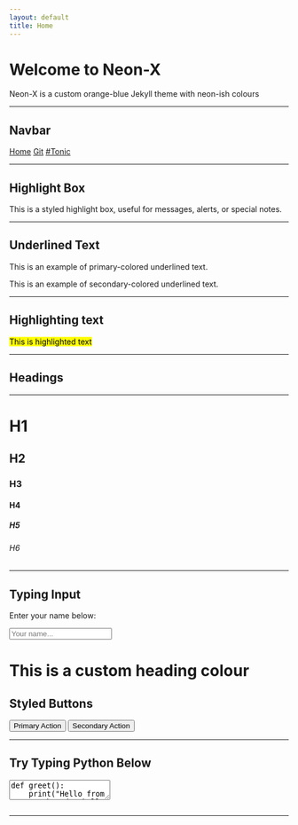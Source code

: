```yaml
---
layout: default
title: Home
---
```




# Welcome to Neon-X

Neon-X is a custom orange-blue Jekyll theme with neon-ish colours

---

## Navbar

<div class="floating-navbar">
  <a href="https://v659.github.io/jekyll_theme-new-v659/">Home</a>
  <a href="https://github.com/v659/jekyll_theme-new-v659">Git</a>
  <a href="https://tonic.hackclub.com/">#Tonic</a>
</div>

---

## Highlight Box

<div class="highlight-box">
   This is a styled highlight box, useful for messages, alerts, or special notes.
</div>

---

## Underlined Text

<p class="underline-primary">This is an example of primary-colored underlined text.</p>
<p class="underline-secondary">This is an example of secondary-colored underlined text.</p>

---
## Highlighting text

<mark>This is highlighted text</mark>

---
## Headings

---

<h1>H1</h1>
<h2>H2</h2>
<h3>H3</h3>
<h4>H4</h4>
<h5>H5</h5>
<h6>H6</h6>

---

##  Typing Input

<div class="card">
  <p>Enter your name below:</p>
  <input type="text" class="typing-box" placeholder="Your name..." />
</div>

# This is a custom heading colour

<div class="card">
  <h2>Styled Buttons</h2>
  <button class="btn-primary">Primary Action</button>
  <button class="btn-secondary">Secondary Action</button>
</div>

---

## Try Typing Python Below

<div class="code-editor-container">
  <textarea id="code-input" spellcheck="false" placeholder="Type Python code here...">def greet():
    print("Hello from a neon-themed Jekyll site!")</textarea>
  <pre id="highlighted-code" aria-hidden="true"></pre>
</div>

<script>
  const textarea = document.getElementById("code-input");
  const highlighted = document.getElementById("highlighted-code");

  function escapeHtml(text) {
    return text
      .replace(/&/g, "&amp;")
      .replace(/</g, "&lt;")
      .replace(/>/g, "&gt;");
  }

  function highlightCode(code) {
    const escaped = escapeHtml(code);

    // Highlight strings first (to avoid matching keywords inside strings)
    let highlightedCode = escaped.replace(
      /(".*?"|'.*?')/g,
      '<span class="highlighted-string">$1</span>'
    );

    // Highlight keywords
    highlightedCode = highlightedCode.replace(
      /\b(def|print|return|if|else|elif|for|while|in|import|from|as|with|class|try|except|finally|raise|pass|continue|break|and|or|not|is|None|True|False)\b/g,
      '<span class="highlighted-keyword">$1</span>'
    );

    // Highlight comments
    highlightedCode = highlightedCode.replace(
      /(#.*?$)/gm,
      '<span class="highlighted-comment">$1</span>'
    );

    return highlightedCode;
  }

  function updateHighlighting() {
    const code = textarea.value;
    highlighted.innerHTML = highlightCode(code);
    highlighted.scrollTop = textarea.scrollTop;
    highlighted.scrollLeft = textarea.scrollLeft;
  }

  textarea.addEventListener("input", updateHighlighting);
  textarea.addEventListener("scroll", updateHighlighting);
  updateHighlighting();
</script>








---

